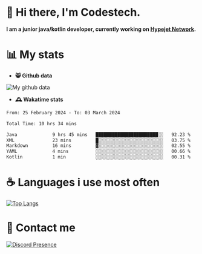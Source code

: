 # 👋 Hi there, I'm Codestech.
**I am a junior java/kotlin developer, currently working on [Hypejet Network](https://github.com/Hypejet).**

# 📊 My stats
- **😸 Github data**

![My github data](https://github-readme-stats.vercel.app/api?username=Codestech1&count_private=true&include_all_commits=true&theme=codeSTACKr)

- **🕰️ Wakatime stats**
<!--START_SECTION:waka-->

```txt
From: 25 February 2024 - To: 03 March 2024

Total Time: 10 hrs 34 mins

Java             9 hrs 45 mins   ███████████████████████░░   92.23 %
XML              23 mins         █░░░░░░░░░░░░░░░░░░░░░░░░   03.75 %
Markdown         16 mins         ▓░░░░░░░░░░░░░░░░░░░░░░░░   02.55 %
YAML             4 mins          ░░░░░░░░░░░░░░░░░░░░░░░░░   00.66 %
Kotlin           1 min           ░░░░░░░░░░░░░░░░░░░░░░░░░   00.31 %
```

<!--END_SECTION:waka-->

# ☕ Languages i use most often
[![Top Langs](https://github-readme-stats.vercel.app/api/top-langs/?username=Codestech1&layout=compact&langs_count=8&exclude_repo=window5000.github.io&theme=codeSTACKr)](https://github.com/anuraghazra/github-readme-stats)

# 💬 Contact me
[![Discord Presence](https://lanyard.cnrad.dev/api/650718742157852740)](https://discord.com/users/650718742157852740)
</br>
